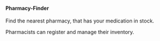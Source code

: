 #### Pharmacy-Finder

Find the nearest pharmacy, that has your medication in stock.

Pharmacists can register and manage their inventory.

